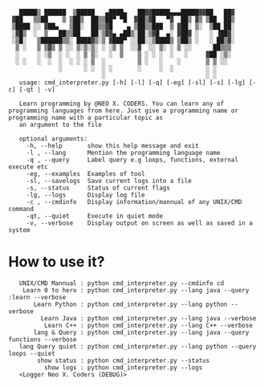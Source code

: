        █████▒ ██████  ▒█████   ▄████▄   ██▓▓█████▄▄▄█████▓▓██   ██▓
     ▓██   ▒▒██    ▒ ▒██▒  ██▒▒██▀ ▀█  ▓██▒▓█   ▀▓  ██▒ ▓▒ ▒██  ██▒
     ▒████ ░░ ▓██▄   ▒██░  ██▒▒▓█    ▄ ▒██▒▒███  ▒ ▓██░ ▒░  ▒██ ██░
     ░▓█▒  ░  ▒   ██▒▒██   ██░▒▓▓▄ ▄██▒░██░▒▓█  ▄░ ▓██▓ ░   ░ ▐██▓░
     ░▒█░   ▒██████▒▒░ ████▓▒░▒ ▓███▀ ░░██░░▒████▒ ▒██▒ ░   ░ ██▒▓░
      ▒ ░   ▒ ▒▓▒ ▒ ░░ ▒░▒░▒░ ░ ░▒ ▒  ░░▓  ░░ ▒░ ░ ▒ ░░      ██▒▒▒ 
      ░     ░ ░▒  ░ ░  ░ ▒ ▒░   ░  ▒    ▒ ░ ░ ░  ░   ░     ▓██ ░▒░ 
      ░ ░   ░  ░  ░  ░ ░ ░ ▒  ░         ▒ ░   ░    ░       ▒ ▒ ░░  
                  ░      ░ ░  ░ ░       ░     ░  ░         ░ ░     
                              ░                            ░ ░     
       usage: cmd_interpreter.py [-h] [-l] [-q] [-eg] [-sl] [-s] [-lg] [-c] [-qt | -v]

       Learn programming by @NEO X. CODERS. You can learn any of programming languages from here. Just give a programming name or programming name with a particular topic as
       an argument to the file

       optional arguments:
         -h, --help       show this help message and exit
         -l , --lang      Mention the programming language name
         -q , --query     Label query e.g loops, functions, external execute etc
         -eg, --examples  Examples of tool
         -sl, --savelogs  Save current logs into a file
         -s, --status     Status of current flags
         -lg, --logs      Display log file
         -c , --cmdinfo   Display information/mannual of any UNIX/CMD command
         -qt, --quiet     Execute in quiet mode
         -v, --verbose    Display output on screen as well as saved in a system
         
# How to use it?

       UNIX/CMD Mannual : python cmd_interpreter.py --cmdinfo cd
        Learn 0 to hero : python cmd_interpreter.py --lang java --query :learn --verbose
           Learn Python : python cmd_interpreter.py --lang python --verbose
             Learn Java : python cmd_interpreter.py --lang java --verbose
              Learn C++ : python cmd_interpreter.py --lang C++ --verbose
           lang & Query : python cmd_interpreter.py --lang java --query functions --verbose
       lang Query quiet : python cmd_interpreter.py --lang python --query loops --quiet
            show status : python cmd_interpreter.py --status
              show logs : python cmd_interpreter.py --logs
       <Logger Neo X. Coders (DEBUG)>


